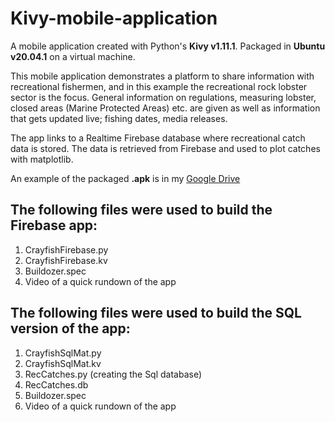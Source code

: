 # Kivy-mobile-application
A mobile application created with Python's **Kivy v1.11.1**. Packaged in **Ubuntu v20.04.1** on a virtual machine. 

This mobile application demonstrates a platform to share information with recreational fishermen, and in this example the recreational rock lobster sector is the focus. General information on regulations, measuring lobster, closed areas (Marine Protected Areas) etc. are given as well as information that gets updated live; fishing dates, media releases. 

The app links to a Realtime Firebase database where recreational catch data is stored. The data is retrieved from Firebase and used to plot catches with matplotlib. 

An example of the packaged **.apk** is in my [Google Drive](https://drive.google.com/drive/folders/1i4SoU-VHveDU31Y8MAdPZqQrRvS_uyhb?usp=sharing)

## The following files were used to build the Firebase app:

1. CrayfishFirebase.py 
2. CrayfishFirebase.kv
3. Buildozer.spec
4. Video of a quick rundown of the app

## The following files were used to build the SQL version of the app:

1. CrayfishSqlMat.py
2. CrayfishSqlMat.kv
3. RecCatches.py (creating the Sql database) 
4. RecCatches.db 
5. Buildozer.spec
6. Video of a quick rundown of the app 




